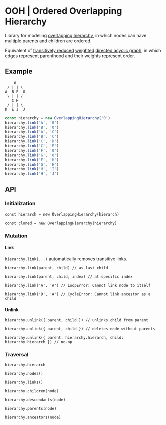 # OOH | Ordered Overlapping Hierarchy

Library for modeling [overlapping hierarchy](https://en.wikipedia.org/wiki/Hierarchy#Degree_of_branching), in which nodes can have multiple parents and children are ordered.

Equivalent of [transitively reduced](https://en.wikipedia.org/wiki/Transitive_reduction#In_directed_acyclic_graphs) [weighted](https://en.wikipedia.org/wiki/Graph_(discrete_mathematics)#Weighted_graph) [directed acyclic graph](https://en.wikipedia.org/wiki/Directed_acyclic_graph), in which edges represent parenthood and their weights represent order.

## Example

```text
    0
 / | | \
A  B F  G
 \ | | /
   C H
 / | | \
D  E I  J
```

```typescript
const hierarchy = new OverlappingHierarchy('0')
hierarchy.link('A', '0')
hierarchy.link('B', '0')
hierarchy.link('A', 'C')
hierarchy.link('B', 'C')
hierarchy.link('C', 'D')
hierarchy.link('C', 'E')
hierarchy.link('F', '0')
hierarchy.link('G', '0')
hierarchy.link('F', 'H')
hierarchy.link('G', 'H')
hierarchy.link('H', 'I')
hierarchy.link('H', 'J')
```

## API

### Initialization

`const hierarch = new OverlappingHierarchy(hierarch)`

`const cloned = new OverlappingHierarchy(hierarchy)`

### Mutation

#### Link

`hierarchy.link(...)` automatically removes transitive links.

`hierarchy.link(parent, child) // as last child`

`hierarchy.link(parent, child, index) // at specific index`

`hierarchy.link('A', 'A') // LoopError: Cannot link node to itself`

`hierarchy.link('D', 'A') // CycleError: Cannot link ancestor as a child`

#### Unlink

`hierarchy.unlink({ parent, child }) // unlinks child from parent`

`hierarchy.unlink({ parent, child }) // deletes node without parents`

`hierarchy.unlink({ parent: hierarchy.hierarch, child: hierarchy.hierarch }) // no-op`

### Traversal

`hierarchy.hierarch`

`hierarchy.nodes()`

`hierarchy.links()`

`hierarchy.children(node)`

`hierarchy.descendants(node)`

`hierarchy.parents(node)`

`hierarchy.ancestors(node)`
